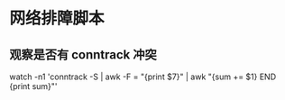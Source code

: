 # 网络排障脚本

## 观察是否有 conntrack 冲突
watch -n1 'conntrack -S | awk -F = "{print \$7}" | awk "{sum += \$1} END {print sum}"'